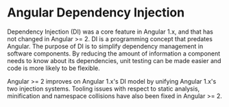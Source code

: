 # Angular Dependency Injection

Dependency Injection (DI) was a core feature in Angular 1.x, and that has not changed in Angular >= 2.  DI is a programming concept that predates Angular. The purpose of DI is to simplify dependency management in software components. By reducing the amount of information a component needs to know about its dependencies, unit testing can be made easier and code is more likely to be flexible.

Angular >= 2 improves on Angular 1.x's DI model by unifying Angular 1.x's two injection systems. Tooling issues with respect to static analysis, minification and namespace collisions have also been fixed in Angular >= 2.
